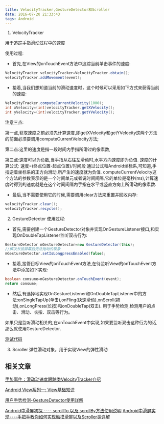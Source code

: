 ```yaml
---
title: VelocityTracker,GestureDetector和Scroller
date: 2016-07-20 21:33:43
tags: Android
---
```

1. VelocityTracker

 用于追踪手指滑动过程中的速度

 使用过程:

 * 首先,在View的onTouchEvent方法中追踪当前单击事件的速度:

```java
VelocityTracker velocityTracker=VelocityTracker.obtain();
velocityTracker.addMovement(event);
```
  * 接着,当我们想知道当前的滑动速度时，这个时候可以采用如下方式来获得当前的速度:
```java
VelocityTracker.computeCurrentVelocity(1000);
int xVelocity=(int)velocityTracker.getXVelocity();
int yVelocity=(int)velocityTracker.getYVelocity();
```
注意三点:

第一点,获取速度之前必须先计算速度,即getXVelocity和getYVelocity这两个方法的前面必须要调用computeCurrentVelocity方法;

第二点:这里的速度是指一段时间内手指所滑过的像素数,

第三点:速度可以为负数,当手指从右往左滑动时,水平方向速度即为负值.
速度的计算公式:
速度=(终点位置-起点位置)/时间段
通过公式和Android坐标系,可知道,手指逆着坐标系的正方向滑动,所产生的速度就为负值.
computeCurrentVelocity这个方法的参数表示的是一个时间单元或者说时间间隔,它的单位是毫秒(ms),计算速度时得到的速度就是在这个时间间隔内手指在水平或竖直方向上所滑动的像素数.
 * 最后,当不需要使用它的时候,需要调用clear方法来重置并回收内存:
 ```java
 velocityTracker.clear();
velocityTracker.recycle();
 ```

2. GestureDetector
 使用过程:

 * 首先,需要创建一个GestureDetector对象并实现OnGestureListener接口,和实现OnDoubleTapListener监听双击行为:
 ```java
 GestureDetector mGestureDetector=new GestureDetector(this);
//解决长按屏幕后无法拖动的现象
mGestureDetector.setIsLongpressEnabled(false);
 ```
 * 接着,接管目标View的onTouchEvent方法,在待监听View的onTouchEvent方法中添加如下实现:
 ```java
 boolean consume=mGestureDetector.onTouchEvent(event);
return consume;
 ```

 * 然后,有选择地实现OnGestureListener和OnDoubleTapListener中的方法:onSingleTapUp(单击),onFling(快速滑动),onScroll(拖动),onLongPress(长按)和onDoubleTap(双击).
 用于手势检测,检测用户的点击、滑动、长按、双击等行为。



如果只是监听滑动相关的,在onTouchEvent中实现,如果要监听双击这种行为的话,那么就使用GestureDetector.

[测试代码](https://github.com/hiquanta/masterandroid)

3. Scroller
 弹性滑动对象，用于实现View的弹性滑动





## 相关文章
[手势事件：滑动动速度跟踪类VelocityTracker介绍](http://www.jcodecraeer.com/a/anzhuokaifa/androidkaifa/2012/1117/574.html)

[Android View系列一: View基础知识](http://blog.csdn.net/fang323619/article/details/51367158)

[ 用户手势检测-GestureDetector使用详解](http://blog.csdn.net/harvic880925/article/details/39520901)

[ Android中滑屏初探 ---- scrollTo 以及 scrollBy方法使用说明](http://blog.csdn.net/qinjuning/article/details/7247126)
[ Android中滑屏实现----手把手教你如何实现触摸滑屏以及Scroller类详解](http://blog.csdn.net/qinjuning/article/details/7419207)
